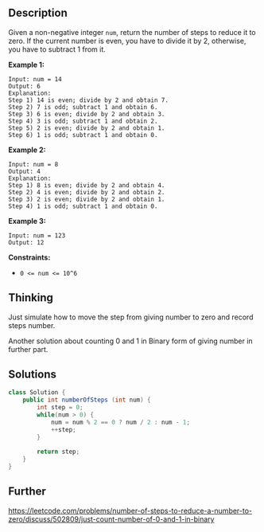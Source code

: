 ## Description

Given a non-negative integer `num`, return the number of steps to reduce it to zero. If the current number is even, you have to divide it by 2, otherwise, you have to subtract 1 from it.

 

**Example 1:**

```
Input: num = 14
Output: 6
Explanation: 
Step 1) 14 is even; divide by 2 and obtain 7. 
Step 2) 7 is odd; subtract 1 and obtain 6.
Step 3) 6 is even; divide by 2 and obtain 3. 
Step 4) 3 is odd; subtract 1 and obtain 2. 
Step 5) 2 is even; divide by 2 and obtain 1. 
Step 6) 1 is odd; subtract 1 and obtain 0.
```

**Example 2:**

```
Input: num = 8
Output: 4
Explanation: 
Step 1) 8 is even; divide by 2 and obtain 4. 
Step 2) 4 is even; divide by 2 and obtain 2. 
Step 3) 2 is even; divide by 2 and obtain 1. 
Step 4) 1 is odd; subtract 1 and obtain 0.
```

**Example 3:**

```
Input: num = 123
Output: 12
```

 

**Constraints:**

- `0 <= num <= 10^6`

## Thinking

Just simulate how to move the step from giving number to zero and record steps number.

Another solution about counting 0 and 1 in Binary form of giving number in further part.

## Solutions

~~~java
class Solution {
    public int numberOfSteps (int num) {
        int step = 0;
        while(num > 0) {
            num = num % 2 == 0 ? num / 2 : num - 1;
            ++step;
        }
        
        return step;
    }
}
~~~



## Further

https://leetcode.com/problems/number-of-steps-to-reduce-a-number-to-zero/discuss/502809/just-count-number-of-0-and-1-in-binary